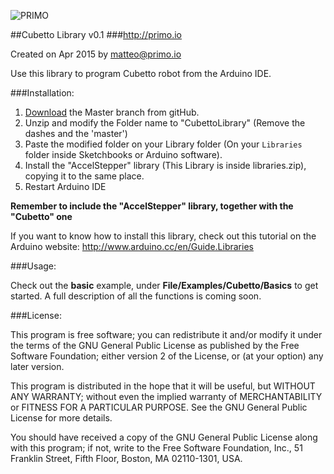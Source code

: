 
![PRIMO](http://www.primo.io/images/logo.png)

##Cubetto Library v0.1
###http://primo.io

Created on Apr 2015 by matteo@primo.io

Use this library to program Cubetto robot from the Arduino IDE.

###Installation:

1. [Download](https://github.com/primo-io/Cubetto-Library/archive/master.zip) the Master branch from gitHub.
2. Unzip and modify the Folder name to "CubettoLibrary" (Remove the dashes and the 'master')
3. Paste the modified folder on your Library folder (On your `Libraries` folder inside Sketchbooks or Arduino software).
4. Install the "AccelStepper" library (This Library is inside libraries.zip), copying it to the same place.
5. Restart Arduino IDE

**Remember to include the "AccelStepper" library, together with the "Cubetto" one**

If you want to know how to install this library, check out this tutorial on the Arduino website:
http://www.arduino.cc/en/Guide.Libraries

###Usage:

Check out the **basic** example, under **File/Examples/Cubetto/Basics** to get started. 
A full description of all the functions is coming soon.

###License:

This program is free software; you can redistribute it and/or modify
it under the terms of the GNU General Public License as published by
the Free Software Foundation; either version 2 of the License, or
(at your option) any later version.

This program is distributed in the hope that it will be useful,
but WITHOUT ANY WARRANTY; without even the implied warranty of
MERCHANTABILITY or FITNESS FOR A PARTICULAR PURPOSE.  See the
GNU General Public License for more details.

You should have received a copy of the GNU General Public License
along with this program; if not, write to the Free Software
Foundation, Inc., 51 Franklin Street, Fifth Floor, Boston,
MA 02110-1301, USA.
